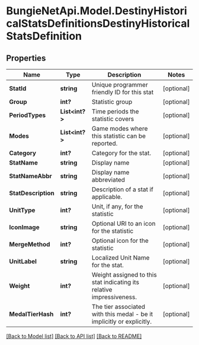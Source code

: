 # BungieNetApi.Model.DestinyHistoricalStatsDefinitionsDestinyHistoricalStatsDefinition
## Properties

Name | Type | Description | Notes
------------ | ------------- | ------------- | -------------
**StatId** | **string** | Unique programmer friendly ID for this stat | [optional] 
**Group** | **int?** | Statistic group | [optional] 
**PeriodTypes** | **List<int?>** | Time periods the statistic covers | [optional] 
**Modes** | **List<int?>** | Game modes where this statistic can be reported. | [optional] 
**Category** | **int?** | Category for the stat. | [optional] 
**StatName** | **string** | Display name | [optional] 
**StatNameAbbr** | **string** | Display name abbreviated | [optional] 
**StatDescription** | **string** | Description of a stat if applicable. | [optional] 
**UnitType** | **int?** | Unit, if any, for the statistic | [optional] 
**IconImage** | **string** | Optional URI to an icon for the statistic | [optional] 
**MergeMethod** | **int?** | Optional icon for the statistic | [optional] 
**UnitLabel** | **string** | Localized Unit Name for the stat. | [optional] 
**Weight** | **int?** | Weight assigned to this stat indicating its relative impressiveness. | [optional] 
**MedalTierHash** | **int?** | The tier associated with this medal - be it implicitly or explicitly. | [optional] 

[[Back to Model list]](../README.md#documentation-for-models) [[Back to API list]](../README.md#documentation-for-api-endpoints) [[Back to README]](../README.md)

